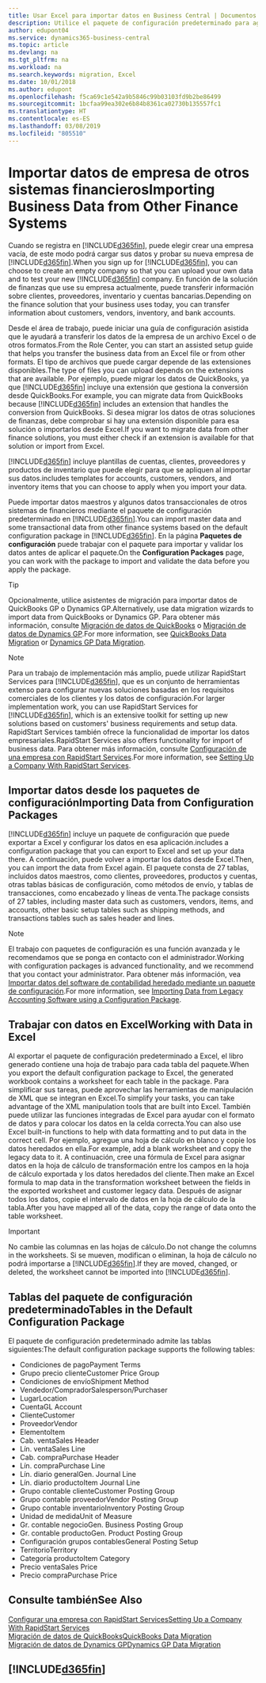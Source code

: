 ```yaml
---
title: Usar Excel para importar datos en Business Central | Documentos de Microsoft
description: Utilice el paquete de configuración predeterminado para agregar datos de cliente en Excel e importar los datos en Business Central.
author: edupont04
ms.service: dynamics365-business-central
ms.topic: article
ms.devlang: na
ms.tgt_pltfrm: na
ms.workload: na
ms.search.keywords: migration, Excel
ms.date: 10/01/2018
ms.author: edupont
ms.openlocfilehash: f5ca69c1e542a9b5846c99b03103fd9b2be86499
ms.sourcegitcommit: 1bcfaa99ea302e6b84b8361ca02730b135557fc1
ms.translationtype: HT
ms.contentlocale: es-ES
ms.lasthandoff: 03/08/2019
ms.locfileid: "805510"
---
```

# <a name="importing-business-data-from-other-finance-systems"></a><span data-ttu-id="03d53-103">Importar datos de empresa de otros sistemas financieros</span><span class="sxs-lookup"><span data-stu-id="03d53-103">Importing Business Data from Other Finance Systems</span></span>
<span data-ttu-id="03d53-104">Cuando se registra en [!INCLUDE[d365fin](includes/d365fin_md.md)], puede elegir crear una empresa vacía, de este modo podrá cargar sus datos y probar su nueva empresa de [!INCLUDE[d365fin](includes/d365fin_md.md)].</span><span class="sxs-lookup"><span data-stu-id="03d53-104">When you sign up for [!INCLUDE[d365fin](includes/d365fin_md.md)], you can choose to create an empty company so that you can upload your own data and to test your new [!INCLUDE[d365fin](includes/d365fin_md.md)] company.</span></span> <span data-ttu-id="03d53-105">En función de la solución de finanzas que use su empresa actualmente, puede transferir información sobre clientes, proveedores, inventario y cuentas bancarias.</span><span class="sxs-lookup"><span data-stu-id="03d53-105">Depending on the finance solution that your business uses today, you can transfer information about customers, vendors, inventory, and bank accounts.</span></span>  

<span data-ttu-id="03d53-106">Desde el área de trabajo, puede iniciar una guía de configuración asistida que le ayudará a transferir los datos de la empresa de un archivo Excel o de otros formatos.</span><span class="sxs-lookup"><span data-stu-id="03d53-106">From the Role Center, you can start an assisted setup guide that helps you transfer the business data from an Excel file or from other formats.</span></span> <span data-ttu-id="03d53-107">El tipo de archivos que puede cargar depende de las extensiones disponibles.</span><span class="sxs-lookup"><span data-stu-id="03d53-107">The type of files you can upload depends on the extensions that are available.</span></span> <span data-ttu-id="03d53-108">Por ejemplo, puede migrar los datos de QuickBooks, ya que [!INCLUDE[d365fin](includes/d365fin_md.md)] incluye una extensión que gestiona la conversión desde QuickBooks.</span><span class="sxs-lookup"><span data-stu-id="03d53-108">For example, you can migrate data from QuickBooks because [!INCLUDE[d365fin](includes/d365fin_md.md)] includes an extension that handles the conversion from QuickBooks.</span></span> <span data-ttu-id="03d53-109">Si desea migrar los datos de otras soluciones de finanzas, debe comprobar si hay una extensión disponible para esa solución o importarlos desde Excel.</span><span class="sxs-lookup"><span data-stu-id="03d53-109">If you want to migrate data from other finance solutions, you must either check if an extension is available for that solution or import from Excel.</span></span>  

[!INCLUDE[d365fin](includes/d365fin_md.md)] <span data-ttu-id="03d53-110">incluye plantillas de cuentas, clientes, proveedores y productos de inventario que puede elegir para que se apliquen al importar sus datos.</span><span class="sxs-lookup"><span data-stu-id="03d53-110">includes templates for accounts, customers, vendors, and inventory items that you can choose to apply when you import your data.</span></span>

<span data-ttu-id="03d53-111">Puede importar datos maestros y algunos datos transaccionales de otros sistemas de financieros mediante el paquete de configuración predeterminado en [!INCLUDE[d365fin](includes/d365fin_md.md)].</span><span class="sxs-lookup"><span data-stu-id="03d53-111">You can import master data and some transactional data from other finance systems based on the default configuration package in [!INCLUDE[d365fin](includes/d365fin_md.md)].</span></span> <span data-ttu-id="03d53-112">En la página **Paquetes de configuración** puede trabajar con el paquete para importar y validar los datos antes de aplicar el paquete.</span><span class="sxs-lookup"><span data-stu-id="03d53-112">On the **Configuration Packages** page, you can work with the package to import and validate the data before you apply the package.</span></span>  

> [!TIP]  
> <span data-ttu-id="03d53-113">Opcionalmente, utilice asistentes de migración para importar datos de QuickBooks GP o Dynamics GP.</span><span class="sxs-lookup"><span data-stu-id="03d53-113">Alternatively, use data migration wizards to import data from QuickBooks or Dynamics GP.</span></span> <span data-ttu-id="03d53-114">Para obtener más información, consulte [Migración de datos de QuickBooks](ui-extensions-quickbooks-data-migration.md) o [Migración de datos de Dynamics GP](ui-extensions-dynamicsgp-data-migration.md).</span><span class="sxs-lookup"><span data-stu-id="03d53-114">For more information, see [QuickBooks Data Migration](ui-extensions-quickbooks-data-migration.md) or [Dynamics GP Data Migration](ui-extensions-dynamicsgp-data-migration.md).</span></span>

> [!NOTE]  
> <span data-ttu-id="03d53-115">Para un trabajo de implementación más amplio, puede utilizar RapidStart Services para [!INCLUDE[d365fin](includes/d365fin_md.md)], que es un conjunto de herramientas extenso para configurar nuevas soluciones basadas en los requisitos comerciales de los clientes y los datos de configuración.</span><span class="sxs-lookup"><span data-stu-id="03d53-115">For larger implementation work, you can use RapidStart Services for [!INCLUDE[d365fin](includes/d365fin_md.md)], which is an extensive toolkit for setting up new solutions based on customers' business requirements and setup data.</span></span> <span data-ttu-id="03d53-116">RapidStart Services también ofrece la funcionalidad de importar los datos empresariales.</span><span class="sxs-lookup"><span data-stu-id="03d53-116">RapidStart Services also offers functionality for import of business data.</span></span> <span data-ttu-id="03d53-117">Para obtener más información, consulte [Configuración de una empresa con RapidStart Services](admin-set-up-a-company-with-rapidstart.md).</span><span class="sxs-lookup"><span data-stu-id="03d53-117">For more information, see [Setting Up a Company With RapidStart Services](admin-set-up-a-company-with-rapidstart.md).</span></span>

## <a name="importing-data-from-configuration-packages"></a><span data-ttu-id="03d53-118">Importar datos desde los paquetes de configuración</span><span class="sxs-lookup"><span data-stu-id="03d53-118">Importing Data from Configuration Packages</span></span>
[!INCLUDE[d365fin](includes/d365fin_md.md)] <span data-ttu-id="03d53-119">incluye un paquete de configuración que puede exportar a Excel y configurar los datos en esa aplicación.</span><span class="sxs-lookup"><span data-stu-id="03d53-119">includes a configuration package that you can export to Excel and set up your data there.</span></span> <span data-ttu-id="03d53-120">A continuación, puede volver a importar los datos desde Excel.</span><span class="sxs-lookup"><span data-stu-id="03d53-120">Then, you can import the data from Excel again.</span></span> <span data-ttu-id="03d53-121">El paquete consta de 27 tablas, incluidos datos maestros, como clientes, proveedores, productos y cuentas, otras tablas básicas de configuración, como métodos de envío, y tablas de transacciones, como encabezado y líneas de venta.</span><span class="sxs-lookup"><span data-stu-id="03d53-121">The package consists of 27 tables, including master data such as customers, vendors, items, and accounts, other basic setup tables such as shipping methods, and transactions tables such as sales header and lines.</span></span>  

> [!NOTE]  
>   <span data-ttu-id="03d53-122">El trabajo con paquetes de configuración es una función avanzada y le recomendamos que se ponga en contacto con el administrador.</span><span class="sxs-lookup"><span data-stu-id="03d53-122">Working with configuration packages is advanced functionality, and we recommend that you contact your administrator.</span></span> <span data-ttu-id="03d53-123">Para obtener más información, vea [Importar datos del software de contabilidad heredado mediante un paquete de configuración](across-import-data-configuration-packages.md).</span><span class="sxs-lookup"><span data-stu-id="03d53-123">For more information, see [Importing Data from Legacy Accounting Software using a Configuration Package](across-import-data-configuration-packages.md).</span></span>

## <a name="working-with-data-in-excel"></a><span data-ttu-id="03d53-124">Trabajar con datos en Excel</span><span class="sxs-lookup"><span data-stu-id="03d53-124">Working with Data in Excel</span></span>
<span data-ttu-id="03d53-125">Al exportar el paquete de configuración predeterminado a Excel, el libro generado contiene una hoja de trabajo para cada tabla del paquete.</span><span class="sxs-lookup"><span data-stu-id="03d53-125">When you export the default configuration package to Excel, the generated workbook contains a worksheet for each table in the package.</span></span> <span data-ttu-id="03d53-126">Para simplificar sus tareas, puede aprovechar las herramientas de manipulación de XML que se integran en Excel.</span><span class="sxs-lookup"><span data-stu-id="03d53-126">To simplify your tasks, you can take advantage of the XML manipulation tools that are built into Excel.</span></span> <span data-ttu-id="03d53-127">También puede utilizar las funciones integradas de Excel para ayudar con el formato de datos y para colocar los datos en la celda correcta.</span><span class="sxs-lookup"><span data-stu-id="03d53-127">You can also use Excel built-in functions to help with data formatting and to put data in the correct cell.</span></span> <span data-ttu-id="03d53-128">Por ejemplo, agregue una hoja de cálculo en blanco y copie los datos heredados en ella.</span><span class="sxs-lookup"><span data-stu-id="03d53-128">For example, add a blank worksheet and copy the legacy data to it.</span></span> <span data-ttu-id="03d53-129">A continuación, cree una fórmula de Excel para asignar datos en la hoja de cálculo de transformación entre los campos en la hoja de cálculo exportada y los datos heredados del cliente.</span><span class="sxs-lookup"><span data-stu-id="03d53-129">Then make an Excel formula to map data in the transformation worksheet between the fields in the exported worksheet and customer legacy data.</span></span> <span data-ttu-id="03d53-130">Después de asignar todos los datos, copie el intervalo de datos en la hoja de cálculo de la tabla.</span><span class="sxs-lookup"><span data-stu-id="03d53-130">After you have mapped all of the data, copy the range of data onto the table worksheet.</span></span>  

> [!IMPORTANT]  
>  <span data-ttu-id="03d53-131">No cambie las columnas en las hojas de cálculo.</span><span class="sxs-lookup"><span data-stu-id="03d53-131">Do not change the columns in the worksheets.</span></span> <span data-ttu-id="03d53-132">Si se mueven, modifican o eliminan, la hoja de cálculo no podrá importarse a [!INCLUDE[d365fin](includes/d365fin_md.md)].</span><span class="sxs-lookup"><span data-stu-id="03d53-132">If they are moved, changed, or deleted, the worksheet cannot be imported into [!INCLUDE[d365fin](includes/d365fin_md.md)].</span></span>

## <a name="tables-in-the-default-configuration-package"></a><span data-ttu-id="03d53-133">Tablas del paquete de configuración predeterminado</span><span class="sxs-lookup"><span data-stu-id="03d53-133">Tables in the Default Configuration Package</span></span>
<span data-ttu-id="03d53-134">El paquete de configuración predeterminado admite las tablas siguientes:</span><span class="sxs-lookup"><span data-stu-id="03d53-134">The default configuration package supports the following tables:</span></span>

-   <span data-ttu-id="03d53-135">Condiciones de pago</span><span class="sxs-lookup"><span data-stu-id="03d53-135">Payment Terms</span></span>
-   <span data-ttu-id="03d53-136">Grupo precio cliente</span><span class="sxs-lookup"><span data-stu-id="03d53-136">Customer Price Group</span></span>
-   <span data-ttu-id="03d53-137">Condiciones de envío</span><span class="sxs-lookup"><span data-stu-id="03d53-137">Shipment Method</span></span>
-   <span data-ttu-id="03d53-138">Vendedor/Comprador</span><span class="sxs-lookup"><span data-stu-id="03d53-138">Salesperson/Purchaser</span></span>
-   <span data-ttu-id="03d53-139">Lugar</span><span class="sxs-lookup"><span data-stu-id="03d53-139">Location</span></span>
-   <span data-ttu-id="03d53-140">Cuenta</span><span class="sxs-lookup"><span data-stu-id="03d53-140">GL Account</span></span>
-   <span data-ttu-id="03d53-141">Cliente</span><span class="sxs-lookup"><span data-stu-id="03d53-141">Customer</span></span>
-   <span data-ttu-id="03d53-142">Proveedor</span><span class="sxs-lookup"><span data-stu-id="03d53-142">Vendor</span></span>
-   <span data-ttu-id="03d53-143">Elemento</span><span class="sxs-lookup"><span data-stu-id="03d53-143">Item</span></span>
-   <span data-ttu-id="03d53-144">Cab. venta</span><span class="sxs-lookup"><span data-stu-id="03d53-144">Sales Header</span></span>
-   <span data-ttu-id="03d53-145">Lín. venta</span><span class="sxs-lookup"><span data-stu-id="03d53-145">Sales Line</span></span>
-   <span data-ttu-id="03d53-146">Cab. compra</span><span class="sxs-lookup"><span data-stu-id="03d53-146">Purchase Header</span></span>
-   <span data-ttu-id="03d53-147">Lín. compra</span><span class="sxs-lookup"><span data-stu-id="03d53-147">Purchase Line</span></span>
-   <span data-ttu-id="03d53-148">Lín. diario general</span><span class="sxs-lookup"><span data-stu-id="03d53-148">Gen. Journal Line</span></span>
-   <span data-ttu-id="03d53-149">Lín. diario producto</span><span class="sxs-lookup"><span data-stu-id="03d53-149">Item Journal Line</span></span>
-   <span data-ttu-id="03d53-150">Grupo contable cliente</span><span class="sxs-lookup"><span data-stu-id="03d53-150">Customer Posting Group</span></span>
-   <span data-ttu-id="03d53-151">Grupo contable proveedor</span><span class="sxs-lookup"><span data-stu-id="03d53-151">Vendor Posting Group</span></span>
-   <span data-ttu-id="03d53-152">Grupo contable inventario</span><span class="sxs-lookup"><span data-stu-id="03d53-152">Inventory Posting Group</span></span>
-   <span data-ttu-id="03d53-153">Unidad de medida</span><span class="sxs-lookup"><span data-stu-id="03d53-153">Unit of Measure</span></span>
-   <span data-ttu-id="03d53-154">Gr. contable negocio</span><span class="sxs-lookup"><span data-stu-id="03d53-154">Gen. Business Posting Group</span></span>
-   <span data-ttu-id="03d53-155">Gr. contable producto</span><span class="sxs-lookup"><span data-stu-id="03d53-155">Gen. Product Posting Group</span></span>
-   <span data-ttu-id="03d53-156">Configuración grupos contables</span><span class="sxs-lookup"><span data-stu-id="03d53-156">General Posting Setup</span></span>
-   <span data-ttu-id="03d53-157">Territorio</span><span class="sxs-lookup"><span data-stu-id="03d53-157">Territory</span></span>
-   <span data-ttu-id="03d53-158">Categoría producto</span><span class="sxs-lookup"><span data-stu-id="03d53-158">Item Category</span></span>
-   <span data-ttu-id="03d53-159">Precio venta</span><span class="sxs-lookup"><span data-stu-id="03d53-159">Sales Price</span></span>
-   <span data-ttu-id="03d53-160">Precio compra</span><span class="sxs-lookup"><span data-stu-id="03d53-160">Purchase Price</span></span>

## <a name="see-also"></a><span data-ttu-id="03d53-161">Consulte también</span><span class="sxs-lookup"><span data-stu-id="03d53-161">See Also</span></span>
[<span data-ttu-id="03d53-162">Configurar una empresa con RapidStart Services</span><span class="sxs-lookup"><span data-stu-id="03d53-162">Setting Up a Company With RapidStart Services</span></span>](admin-set-up-a-company-with-rapidstart.md)  
[<span data-ttu-id="03d53-163">Migración de datos de QuickBooks</span><span class="sxs-lookup"><span data-stu-id="03d53-163">QuickBooks Data Migration</span></span>](ui-extensions-quickbooks-data-migration.md)  
[<span data-ttu-id="03d53-164">Migración de datos de Dynamics GP</span><span class="sxs-lookup"><span data-stu-id="03d53-164">Dynamics GP Data Migration</span></span>](ui-extensions-dynamicsgp-data-migration.md)  

## [!INCLUDE[d365fin](includes/free_trial_md.md)]  
 
